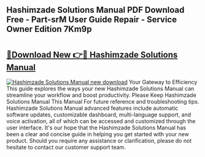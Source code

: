 ## Hashimzade Solutions Manual PDF Download Free - Part-srM User Guide Repair - Service Owner Edition 7Km9p

# <h2><a href="http://bc76227.oget.top/?id=Hashimzade+Solutions+Manual">🔗Download New 👉🔴 Hashimzade Solutions Manual</a></h2>

[![Hashimzade Solutions Manual new download](https://i.imgur.com/5g1atiW.png)](http://bc76227.oget.top/?id=Hashimzade+Solutions+Manual)
Your Gateway to Efficiency This guide explores the ways your new Hashimzade Solutions Manual can streamline your workflow and boost productivity. Please Keep Hashimzade Solutions Manual This Manual For future reference and troubleshooting tips. Hashimzade Solutions Manual advanced features include automatic software updates, customizable dashboard, multi-language support, and voice activation, all of which can be accessed and customized through the user interface. It's our hope that the Hashimzade Solutions Manual has been a clear and concise guide in helping you get started with your new product. Should you require any assistance or clarification, please do not hesitate to contact our customer support team.
